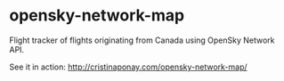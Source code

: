 # opensky-network-map
Flight tracker of flights originating from Canada using OpenSky Network API.

See it in action: http://cristinaponay.com/opensky-network-map/
